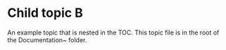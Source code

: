 # Child topic B

An example topic that is nested in the TOC. This topic file is in the root of the Documentation~ folder.
